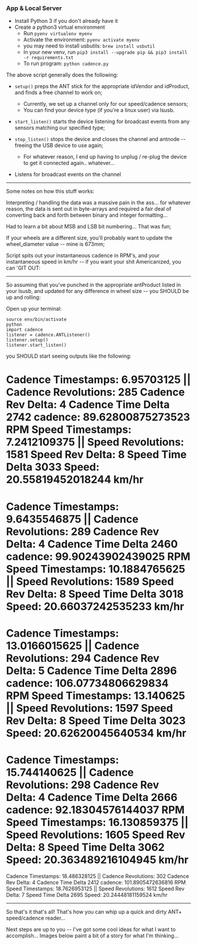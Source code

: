### App & Local Server
* Install Python 3 if you don't already have it
* Create a python3 virtual environment
    * Run `pyenv virtualenv myenv`
    * Activate the environment: `pyenv activate myenv`
    * you may need to install usbutils: `brew install usbutil`
    * In your new venv, run `pip3 install --upgrade pip && pip3 install -r requirements.txt`
    * To run program: `python cadence.py`


The above script generally does the following:

- `setup()` preps the ANT stick for the appropriate idVendor and idProduct, and finds a free channel to work on;
    - Currently, we set up a channel only for our speed/cadence sensors;
    - You can find your device type (if you're a linux user) via lsusb.

- `start_listen()` starts the device listening for broadcast events from any sensors matching our specified type;

- `stop_listen()` stops the device and closes the channel and antnode -- freeing the USB device to use again;
    - For whatever reason, I end up having to unplug / re-plug the device to get it connected again.. whatever...
    
- Listens for broadcast events on the channel


----
Some notes on how this stuff works:

Interpreting / handling the data was a massive pain in the ass... for whatever reason, the data is sent out in byte-arrays and required a fair deal of converting back and forth between binary and integer formatting...

Had to learn a bit about MSB and LSB bit numbering... That was fun;

If your wheels are a different size, you'll probably want to update the wheel_diameter value -- mine is 673mm;

Script spits out your instantaneous cadence in RPM's, and your instantaneous speed in km/hr -- if you want your shit Americanized, you can 'GIT OUT:


----
So assuming that you've punched in the appropriate antProduct listed in your lsusb, and updated for any difference in wheel size -- you SHOULD be up and rolling:

Open up your terminal:
```
source env/bin/activate
python
import cadence
listener = cadence.ANTListener()
listener.setup()
listener.start_listen()
```

you SHOULD start seeing outputs like the following:

Cadence Timestamps:  6.95703125 || Cadence Revolutions:  285
Cadence Rev Delta:  4  Cadence Time Delta 2742  cadence:  89.62800875273523  RPM
Speed Timestamps:  7.2412109375 || Speed Revolutions:  1581
Speed Rev Delta:  8  Speed Time Delta 3033  Speed:  20.55819452018244  km/hr
=============
Cadence Timestamps:  9.6435546875 || Cadence Revolutions:  289
Cadence Rev Delta:  4  Cadence Time Delta 2460  cadence:  99.90243902439025  RPM
Speed Timestamps:  10.1884765625 || Speed Revolutions:  1589
Speed Rev Delta:  8  Speed Time Delta 3018  Speed:  20.66037242535233  km/hr
=============
Cadence Timestamps:  13.0166015625 || Cadence Revolutions:  294
Cadence Rev Delta:  5  Cadence Time Delta 2896  cadence:  106.07734806629834  RPM
Speed Timestamps:  13.140625 || Speed Revolutions:  1597
Speed Rev Delta:  8  Speed Time Delta 3023  Speed:  20.62620045640534  km/hr
=============
Cadence Timestamps:  15.744140625 || Cadence Revolutions:  298
Cadence Rev Delta:  4  Cadence Time Delta 2666  cadence:  92.18304576144037  RPM
Speed Timestamps:  16.130859375 || Speed Revolutions:  1605
Speed Rev Delta:  8  Speed Time Delta 3062  Speed:  20.363489216104945  km/hr
=============
Cadence Timestamps:  18.486328125 || Cadence Revolutions:  302
Cadence Rev Delta:  4  Cadence Time Delta 2412  cadence:  101.8905472636816  RPM
Speed Timestamps:  18.7626953125 || Speed Revolutions:  1612
Speed Rev Delta:  7  Speed Time Delta 2695  Speed:  20.24448181159524  km/hr

----
So that's it that's all! That's how you can whip up a quick and dirty ANT+ speed/cadence reader...

Next steps are up to you -- I've got some cool ideas for what I want to accomplish... Images below paint a bit of a story for what I'm thinking...
